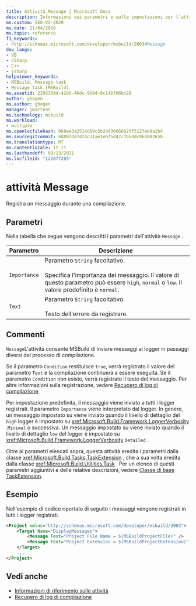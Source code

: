 ```yaml
---
title: Attività Message | Microsoft Docs
description: Informazioni sui parametri e sulle impostazioni per l'attività MSBuild Message, che registra i messaggi durante le compilazioni.
ms.custom: SEO-VS-2020
ms.date: 11/04/2016
ms.topic: reference
f1_keywords:
- http://schemas.microsoft.com/developer/msbuild/2003#Message
dev_langs:
- VB
- CSharp
- C++
- jsharp
helpviewer_keywords:
- MSBuild, Message task
- Message task [MSBuild]
ms.assetid: 2293309d-42b6-46dc-9684-8c146f66bc28
author: ghogen
ms.author: ghogen
manager: jmartens
ms.technology: msbuild
ms.workload:
- multiple
ms.openlocfilehash: 0b9ee3a2514d89c5b2d436666b2ff512feb8a1b4
ms.sourcegitcommit: 68897da7d74c31ae1ebf5d47c7b5ddc9b108265b
ms.translationtype: MT
ms.contentlocale: it-IT
ms.lasthandoff: 08/13/2021
ms.locfileid: "122077205"
---
```

# <a name="message-task"></a>attività Message

Registra un messaggio durante una compilazione.

## <a name="parameters"></a>Parametri

 Nella tabella che segue vengono descritti i parametri dell'attività `Message` .

|Parametro|Descrizione|
|---------------|-----------------|
|`Importance`|Parametro `String` facoltativo.<br /><br /> Specifica l'importanza del messaggio. Il valore di questo parametro può essere `high`, `normal` o `low`. Il valore predefinito è `normal`.|
|`Text`|Parametro `String` facoltativo.<br /><br /> Testo dell'errore da registrare.|

## <a name="remarks"></a>Commenti

 `Message`L'attività consente MSBuild di inviare messaggi ai logger in passaggi diversi del processo di compilazione.

 Se il parametro `Condition` restituisce `true`, verrà registrato il valore del parametro `Text` e la compilazione continuerà a essere eseguita. Se il parametro `Condition` non esiste, verrà registrato il testo del messaggio. Per altre informazioni sulla registrazione, vedere [Recupero di log di compilazione](../msbuild/obtaining-build-logs-with-msbuild.md).

 Per impostazione predefinita, il messaggio viene inviato a tutti i logger registrati. Il parametro `Importance` viene interpretato dal logger. In genere, un messaggio impostato su viene inviato quando il livello di dettaglio del `high` logger è impostato su <xref:Microsoft.Build.Framework.LoggerVerbosity> .`Minimal` o successiva. Un messaggio impostato su viene inviato quando il livello di dettaglio `low` del logger è impostato su <xref:Microsoft.Build.Framework.LoggerVerbosity> `Detailed` .

 Oltre ai parametri elencati sopra, questa attività eredita i parametri dalla classe <xref:Microsoft.Build.Tasks.TaskExtension> , che a sua volta eredita dalla classe <xref:Microsoft.Build.Utilities.Task> . Per un elenco di questi parametri aggiuntivi e delle relative descrizioni, vedere [Classe di base TaskExtension](../msbuild/taskextension-base-class.md).

## <a name="example"></a>Esempio

 Nell'esempio di codice riportato di seguito i messaggi vengono registrati in tutti i logger registrati.

```xml
<Project xmlns="http://schemas.microsoft.com/developer/msbuild/2003">
    <Target Name="DisplayMessages">
        <Message Text="Project File Name = $(MSBuildProjectFile)" />
        <Message Text="Project Extension = $(MSBuildProjectExtension)" />
    </Target>
    ...
</Project>
```

## <a name="see-also"></a>Vedi anche

- [Informazioni di riferimento sulle attività](../msbuild/msbuild-task-reference.md)
- [Recupero di log di compilazione](../msbuild/obtaining-build-logs-with-msbuild.md)
